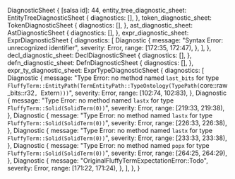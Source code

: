 DiagnosticSheet {
    [salsa id]: 44,
    entity_tree_diagnostic_sheet: EntityTreeDiagnosticSheet {
        diagnostics: [],
    },
    token_diagnostic_sheet: TokenDiagnosticSheet {
        diagnostics: [],
    },
    ast_diagnostic_sheet: AstDiagnosticSheet {
        diagnostics: [],
    },
    expr_diagnostic_sheet: ExprDiagnosticSheet {
        diagnostics: [
            Diagnostic {
                message: "Syntax Error: unrecognized identifier",
                severity: Error,
                range: [172:35, 172:47),
            },
        ],
    },
    decl_diagnostic_sheet: DeclDiagnosticSheet {
        diagnostics: [],
    },
    defn_diagnostic_sheet: DefnDiagnosticSheet {
        diagnostics: [],
    },
    expr_ty_diagnostic_sheet: ExprTypeDiagnosticSheet {
        diagnostics: [
            Diagnostic {
                message: "Type Error: no method named `last_bits` for type `FluffyTerm::EntityPath(TermEntityPath::TypeOntology(TypePath(`core::raw_bits::r32`, `Extern`)))`",
                severity: Error,
                range: [102:74, 102:83),
            },
            Diagnostic {
                message: "Type Error: no method named `lastx` for type `FluffyTerm::Solid(SolidTerm(0))`",
                severity: Error,
                range: [219:33, 219:38),
            },
            Diagnostic {
                message: "Type Error: no method named `lastx` for type `FluffyTerm::Solid(SolidTerm(0))`",
                severity: Error,
                range: [226:33, 226:38),
            },
            Diagnostic {
                message: "Type Error: no method named `lastx` for type `FluffyTerm::Solid(SolidTerm(0))`",
                severity: Error,
                range: [233:33, 233:38),
            },
            Diagnostic {
                message: "Type Error: no method named `popx` for type `FluffyTerm::Solid(SolidTerm(0))`",
                severity: Error,
                range: [264:25, 264:29),
            },
            Diagnostic {
                message: "OriginalFluffyTermExpectationError::Todo",
                severity: Error,
                range: [171:22, 171:24),
            },
        ],
    },
}
